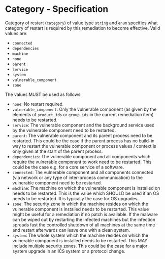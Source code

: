 # Category - Specification

Category of restart (`category`) of value type `string` and `enum` specifies
what category of restart is required by this remediation to become effective.
Valid values are:

* `connected`
* `dependencies`
* `machine`
* `none`
* `parent`
* `service`
* `system`
* `vulnerable_component`
* `zone`

The values MUST be used as follows:

* `none`: No restart required.
* `vulnerable_component`: Only the vulnerable component (as given by the
  elements of `product_ids` or `group_ids` in the current remediation item)
  needs to be restarted.
* `service`: The vulnerable component and the background service used by the
  vulnerable component need to be restarted.
* `parent`: The vulnerable component and its parent process need to be
  restarted. This could be the case if the parent process has no build-in way to
  restart the vulnerable component or process values / context is only given at
  the start of the parent process.
* `dependencies`: The vulnerable component and all components which require the
  vulnerable component to work need to be restarted. This could be the case e.g.
  for a core service of a software.
* `connected`: The vulnerable component and all components connected (via
  network or any type of inter-process communication) to the vulnerable
  component need to be restarted.
* `machine`: The machine on which the vulnerable component is installed on needs
  to be restarted. This is the value which SHOULD be used if an OS needs to be
  restarted. It is typically the case for OS upgrades.
* `zone`: The security zone in which the machine resides on which the vulnerable
  component is installed needs to be restarted. This value might be useful for a
  remediation if no patch is available. If the malware can be wiped out by
  restarting the infected machines but the infection spreads fast the controlled
  shutdown of all machines at the same time and restart afterwards can leave one
  with a clean system.
* `system`: The whole system which the machine resides on which the vulnerable
  component is installed needs to be restarted. This MAY include multiple
  security zones. This could be the case for a major system upgrade in an ICS
  system or a protocol change.
